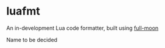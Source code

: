 # luafmt

An in-development Lua code formatter, built using [full-moon](https://github.com/Kampfkarren/full-moon)

Name to be decided